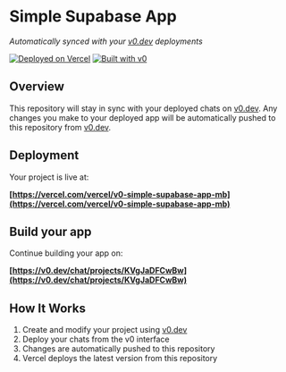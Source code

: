 # Simple Supabase App

*Automatically synced with your [v0.dev](https://v0.dev) deployments*

[![Deployed on Vercel](https://img.shields.io/badge/Deployed%20on-Vercel-black?style=for-the-badge&logo=vercel)](https://vercel.com/vercel/v0-simple-supabase-app-mb)
[![Built with v0](https://img.shields.io/badge/Built%20with-v0.dev-black?style=for-the-badge)](https://v0.dev/chat/projects/KVgJaDFCwBw)

## Overview

This repository will stay in sync with your deployed chats on [v0.dev](https://v0.dev).
Any changes you make to your deployed app will be automatically pushed to this repository from [v0.dev](https://v0.dev).

## Deployment

Your project is live at:

**[https://vercel.com/vercel/v0-simple-supabase-app-mb](https://vercel.com/vercel/v0-simple-supabase-app-mb)**

## Build your app

Continue building your app on:

**[https://v0.dev/chat/projects/KVgJaDFCwBw](https://v0.dev/chat/projects/KVgJaDFCwBw)**

## How It Works

1. Create and modify your project using [v0.dev](https://v0.dev)
2. Deploy your chats from the v0 interface
3. Changes are automatically pushed to this repository
4. Vercel deploys the latest version from this repository